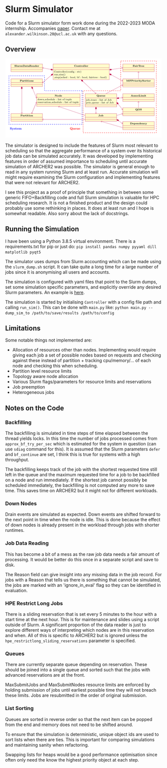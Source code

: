 # Slurm Simulator

Code for a Slurm simulator form work done during the 2022-2023 MODA internship. Accompanies
[paper](slurm_sim_paper.pdf). Contact me at `alexander.wilkinson.20@ucl.ac.uk` with any questions.

## Overview

![image](slurm_sim_diagram.png)

The simulator is designed to include the features of Slurm most relevant to scheduling so that the
aggregate performance of a system over its historical job data can be simulated accurately. It was
developed by implementing features in order of assumed importance to scheduling until accurate
simulation of ARCHER2 was possible. The simulator is general enough to read in any system running
Slurm and at least run. Accurate simulation will might require examining the Slurm configuration
and implementing features that were not relevant for ARCHER2.

I see this project as a proof of principle that something in between some generic FIFO+Backfilling
code and full Slurm simulation is valuable for HPC scheduling research. It is not a finished
product and the design could probably use some rethinking in places. It does at least run and I
hope is somewhat readable. Also sorry about the lack of docstrings.

## Running the Simulation

I have been using a Python 3.8.5 virtual environment. There is a requirements.txt for pip or just
do: ``` pip install pandas numpy pyyaml dill matplotlib pyqt5 ```

The simulator uses dumps from Slurm accounting which can be made using the `slurm_dump.sh` script.
It can take quite a long time for a large number of jobs since it is anonymising all users and
accounts.

The simulation is configured with yaml files that point to the Slurm dumps, set some simulation
specific parameters, and explicitly override any desired Slurm parameters. An example is
[here](configs/4monthdata_baseline_conf.yaml).

The simulation is started by initialising `Controller` with a config file path and calling
`run_sim()`. This can be done with `main.py` like: ``` python main.py --dump_sim_to
/path/to/save/results /path/to/config ```

## Limitations

Some notable things not implemented are:
- Allocation of resources other than nodes. Implementing would require giving each job a set of
  possible nodes based on requests and checking against these instead of partition + tracking
  cpu/memory/... of each node and checking this when scheduling.
- Partition level resource limits
- Topology aware node allocation
- Various Slurm flags/parameters for resource limits and reservations
- Job preemption
- Heterogeneous jobs

## Notes on the Code

### Backfilling

The backfilling is simulated in time steps of time elapsed between the thread yields locks. In this
time the number of jobs processed comes from `approx_bf_try_per_sec` which is estimated for the
system in question (can use `sdiag` command for this). It is assumed that the Slurm parameters
`defer` and `bf_continue` are set, I think this is true for systems with a high throughput.

The backfilling keeps track of the job with the shortest requested time still left in the queue and
the maximum requested time for a job to be backfilled on a node and run immediately. If the
shortest job cannot possibly be scheduled immediately, the backfilling is not computed any more to
save time. This saves time on ARCHER2 but it might not for different workloads.

### Down Nodes

Drain events are simulated as expected. Down events are shifted forward to the next point in time
when the node is idle. This is done because the effect of down nodes is already present in the
workload through jobs with shorter runtimes.

### Job Data Reading

This has become a bit of a mess as the raw job data needs a fair amount of processing. It would be
better do this once in a separate script and save to disk.

The Reason field can give insight into any missing data in the job record. For jobs with a Reason
that tells us there is something that cannot be simulated, the jobs are marked with an
'ignore_in_eval' flag so they can be identified in evaluation.

### HPE Restrict Long Jobs

There is a sliding reservation that is set every 5 minutes to the hour with a start time at the
next hour. This is for maintenance and slides using a script outside of Slurm. A significant
proportion of the data reader is just to explore different ways of interpreting which nodes are in
this reservation and when. All of this is specific to ARCHER2 but is ignored unless the
`hpe_restrictlong_sliding_reservations` parameter is specified.

### Queues

There are currently separate queue depending on reservation. These should be joined into a single
queue and sorted such that the jobs with advanced reservations are at the front.

MaxSubmitJobs and MaxSubmitNodes resource limits are enforced by holding submission of jobs until
earliest possible time they will not breach these limits. Jobs are resubmitted in the order of
original submission.

### List Sorting

Queues are sorted in reverse order so that the next item can be popped from the end and memory does
not need to be shifted around.

To ensure that the simulation is deterministic, unique object ids are used to sort lists when there
are ties. This is important for comparing simulations and maintaining sanity when refactoring.

Swapping lists for heaps would be a good performance optimisation since often only need the know
the highest priority object at each step.

